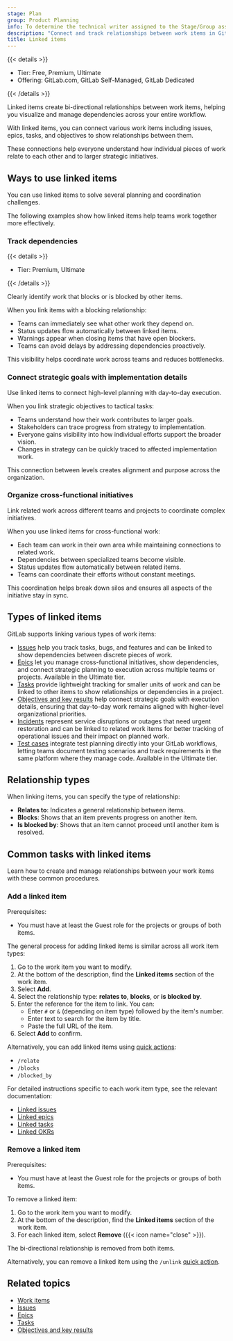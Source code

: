 ```yaml
---
stage: Plan
group: Product Planning
info: To determine the technical writer assigned to the Stage/Group associated with this page, see https://handbook.gitlab.com/handbook/product/ux/technical-writing/#assignments
description: "Connect and track relationships between work items in GitLab. Manage dependencies, link strategic goals to execution, and coordinate cross-functional initiatives."
title: Linked items
---
```


{{< details >}}

- Tier: Free, Premium, Ultimate
- Offering: GitLab.com, GitLab Self-Managed, GitLab Dedicated

{{< /details >}}

Linked items create bi-directional relationships between work items, helping you visualize and manage dependencies across your entire workflow.

With linked items, you can connect various work items including issues, epics, tasks, and objectives to show relationships between them.

These connections help everyone understand how individual pieces of work relate to each other and to larger strategic initiatives.

## Ways to use linked items

You can use linked items to solve several planning and coordination challenges.

The following examples show how linked items help teams work together more effectively.

### Track dependencies

{{< details >}}

- Tier: Premium, Ultimate

{{< /details >}}

Clearly identify work that blocks or is blocked by other items.

When you link items with a blocking relationship:

- Teams can immediately see what other work they depend on.
- Status updates flow automatically between linked items.
- Warnings appear when closing items that have open blockers.
- Teams can avoid delays by addressing dependencies proactively.

This visibility helps coordinate work across teams and reduces bottlenecks.

### Connect strategic goals with implementation details

Use linked items to connect high-level planning with day-to-day execution.

When you link strategic objectives to tactical tasks:

- Teams understand how their work contributes to larger goals.
- Stakeholders can trace progress from strategy to implementation.
- Everyone gains visibility into how individual efforts support the broader vision.
- Changes in strategy can be quickly traced to affected implementation work.

This connection between levels creates alignment and purpose across the organization.

### Organize cross-functional initiatives

Link related work across different teams and projects to coordinate complex initiatives.

When you use linked items for cross-functional work:

- Each team can work in their own area while maintaining connections to related work.
- Dependencies between specialized teams become visible.
- Status updates flow automatically between related items.
- Teams can coordinate their efforts without constant meetings.

This coordination helps break down silos and ensures all aspects of the initiative stay in sync.

## Types of linked items

GitLab supports linking various types of work items:

- [Issues](../project/issues/related_issues.md) help you track tasks, bugs, and features and can be
  linked to show dependencies between discrete pieces of work.
- [Epics](../group/epics/linked_epics.md) let you manage cross-functional initiatives, show
  dependencies, and connect strategic planning to execution across multiple teams or projects.
  Available in the Ultimate tier.
- [Tasks](../tasks.md#linked-items-in-tasks) provide lightweight tracking for smaller units of work
  and can be linked to other items to show relationships or dependencies in a project.
- [Objectives and key results](../okrs.md#linked-items-in-okrs) help connect strategic goals with
  execution details, ensuring that day-to-day work remains aligned with higher-level organizational
  priorities.
- [Incidents](../../operations/incident_management/incidents.md) represent service disruptions or
  outages that need urgent restoration and can be linked to related work items for better tracking
  of operational issues and their impact on planned work.
- [Test cases](../../ci/test_cases/_index.md) integrate test planning directly into your GitLab
  workflows, letting teams document testing scenarios and track requirements in the same platform
  where they manage code. Available in the Ultimate tier.

## Relationship types

When linking items, you can specify the type of relationship:

- **Relates to**: Indicates a general relationship between items.
- **Blocks**: Shows that an item prevents progress on another item.
- **Is blocked by**: Shows that an item cannot proceed until another item is resolved.

## Common tasks with linked items

Learn how to create and manage relationships between your work items with these common procedures.

### Add a linked item

Prerequisites:

- You must have at least the Guest role for the projects or groups of both items.

The general process for adding linked items is similar across all work item types:

1. Go to the work item you want to modify.
1. At the bottom of the description, find the **Linked items** section of the work item.
1. Select **Add**.
1. Select the relationship type: **relates to**, **blocks**, or **is blocked by**.
1. Enter the reference for the item to link. You can:
   - Enter `#` or `&` (depending on item type) followed by the item's number.
   - Enter text to search for the item by title.
   - Paste the full URL of the item.
1. Select **Add** to confirm.

Alternatively, you can add linked items using [quick actions](../project/quick_actions.md):

- `/relate`
- `/blocks`
- `/blocked_by`

For detailed instructions specific to each work item type, see the relevant documentation:

- [Linked issues](../project/issues/related_issues.md#add-a-linked-issue)
- [Linked epics](../group/epics/linked_epics.md#add-a-linked-epic)
- [Linked tasks](../tasks.md#linked-items-in-tasks)
- [Linked OKRs](../okrs.md#linked-items-in-okrs)

### Remove a linked item

Prerequisites:

- You must have at least the Guest role for the projects or groups of both items.

To remove a linked item:

1. Go to the work item you want to modify.
1. At the bottom of the description, find the **Linked items** section of the work item.
1. For each linked item, select **Remove** ({{< icon name="close" >}}).

The bi-directional relationship is removed from both items.

Alternatively, you can remove a linked item using the `/unlink` [quick action](../project/quick_actions.md).

## Related topics

- [Work items](../work_items/_index.md)
- [Issues](../project/issues/_index.md)
- [Epics](../group/epics/_index.md)
- [Tasks](../tasks.md)
- [Objectives and key results](../okrs.md)

